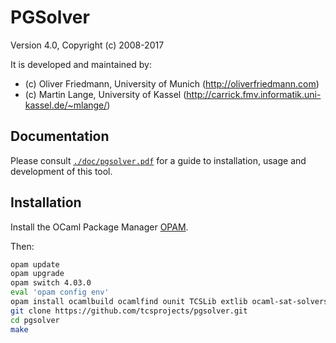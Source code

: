 PGSolver
========

Version 4.0, Copyright (c) 2008-2017

It is developed and maintained by:
- (c) Oliver Friedmann, University of Munich (http://oliverfriedmann.com)
- (c) Martin Lange, University of Kassel (http://carrick.fmv.informatik.uni-kassel.de/~mlange/)


## Documentation

Please consult [```./doc/pgsolver.pdf```](https://github.com/tcsprojects/pgsolver/blob/master/doc/pgsolver.pdf) for a guide to installation, usage and development of this tool.


## Installation

Install the OCaml Package Manager [OPAM](https://opam.ocaml.org).

Then:
```bash	
opam update
opam upgrade
opam switch 4.03.0
eval 'opam config env'
opam install ocamlbuild ocamlfind ounit TCSLib extlib ocaml-sat-solvers minisat
git clone https://github.com/tcsprojects/pgsolver.git
cd pgsolver
make
```